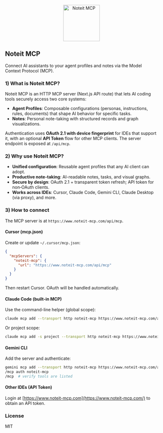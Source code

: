 <p align="center">
  <img src="public/Logo/logo_256_enhanced.png" alt="Noteit MCP" width="120" />
</p>

## Noteit MCP

Connect AI assistants to your agent profiles and notes via the Model Context Protocol (MCP).

### 1) What is Noteit MCP?

Noteit MCP is an HTTP MCP server (Next.js API route) that lets AI coding tools securely access two core systems:

- **Agent Profiles**: Composable configurations (personas, instructions, rules, documents) that shape AI behavior for specific tasks.
- **Notes**: Personal note-taking with structured records and graph visualizations.

Authentication uses **OAuth 2.1 with device fingerprint** for IDEs that support it, with an optional **API Token** flow for other MCP clients. The server endpoint is exposed at `/api/mcp`.

### 2) Why use Noteit MCP?

- **Unified configuration**: Reusable agent profiles that any AI client can adopt.
- **Productive note-taking**: AI-readable notes, tasks, and visual graphs.
- **Secure by design**: OAuth 2.1 + transparent token refresh; API token for non‑OAuth clients.
- **Works across IDEs**: Cursor, Claude Code, Gemini CLI, Claude Desktop (via proxy), and more.

### 3) How to connect

The MCP server is at `https://www.noteit-mcp.com/api/mcp`.

#### Cursor (mcp.json)

Create or update `~/.cursor/mcp.json`:

```json
{
  "mcpServers": {
    "noteit-mcp": {
      "url": "https://www.noteit-mcp.com/api/mcp"
    }
  }
}
```

Then restart Cursor. OAuth will be handled automatically.

#### Claude Code (built-in MCP)

Use the command-line helper (global scope):

```bash
claude mcp add --transport http noteit-mcp https://www.noteit-mcp.com/api/mcp
```

Or project scope:

```bash
claude mcp add -s project --transport http noteit-mcp https://www.noteit-mcp.com/api/mcp
```

#### Gemini CLI

Add the server and authenticate:

```bash
gemini mcp add --transport http noteit-mcp https://www.noteit-mcp.com/api/mcp
/mcp auth noteit-mcp
/mcp  # verify tools are listed
```

#### Other IDEs (API Token)

Login at [https://www.noteit-mcp.com](https://www.noteit-mcp.com/) to obtain an API token.


### License

MIT


